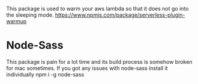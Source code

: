 This package is used to warm your aws lambda so that it does not go into the sleeping mode.
https://www.npmjs.com/package/serverless-plugin-warmup

# Node-Sass
This package is pain for a lot time and its build process is somehow broken for mac sometimes.
If you got any issues with node-sass install it individually
npm i -g node-sass
